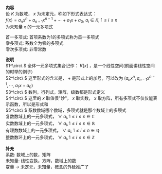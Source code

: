 **内容**  
设 $K$ 为数域， $x$ 为未定元，称如下形式表达式：  
 $f(x)=a_nx^n+a_{n-1}x^{n-1}+\cdots+a_1x+a_0,\ a_i\in K,\ 1\le i\le n$  
为未知量 $x$ 的一元多项式  
  
首一多项式: 首项系数为1的多项式称为首一多项式  
零多项式: 系数全为零的多项式  
零次多项式: 非零常数  
  
**说明**  
 $1^\circ\ $ 全体一元多项式集合记作： $K[x]$ ，是一个线性空间(前面讲线性空间的时举的例子)  
 $2^\circ\ $ 这里形式的含义是， $+$ 是形式上的加号，可以改为 $(a_nx^n,a_{n-1}x^{n-1},\cdots,a_1x+a_0)$  
 $3^\circ\ $ 数列，行列式，矩阵，级数都是形式定义  
 $4^\circ\ $ 这里的 $x$ 取值很"妙"， $x$ 取实数， $x$ 取方阵，所有多项式不仅仅能表示函数，所以是形式和  
 $5^\circ\ $ 系数数域哪个数域，多项式就是那个数域上的多项式  
复数数域上的一元多项式， $\forall\ a_i,1\le i\le n\in\mathbb{C}$  
实数数域上的一元多项式， $\forall\ a_i,1\le i\le n\in\mathbb{R}$  
有理数数域上的一元多项式， $\forall\ a_i,1\le i\le n\in\mathbb{Q}$  
整数数环上的一元多项式， $\forall\ a_i,1\le i\le n\in\mathbb{Z}$  
  
**补充**  
系数: 数域上的数，矩阵  
未知量: 线性变换，方阵，数域上的数  
变量 $\to$ 未定元，未知量，概念的外延推广了  
